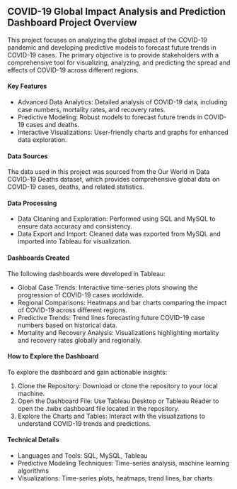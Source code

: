 ## COVID-19 Global Impact Analysis and Prediction Dashboard Project Overview
This project focuses on analyzing the global impact of the COVID-19 pandemic and developing predictive models to forecast future trends in COVID-19 cases. The primary objective is to provide stakeholders with a comprehensive tool for visualizing, analyzing, and predicting the spread and effects of COVID-19 across different regions.

#### Key Features
- Advanced Data Analytics: Detailed analysis of COVID-19 data, including case numbers, mortality rates, and recovery rates.
- Predictive Modeling: Robust models to forecast future trends in COVID-19 cases and deaths.
- Interactive Visualizations: User-friendly charts and graphs for enhanced data exploration.

#### Data Sources
The data used in this project was sourced from the Our World in Data COVID-19 Deaths dataset, which provides comprehensive global data on COVID-19 cases, deaths, and related statistics.

#### Data Processing
- Data Cleaning and Exploration: Performed using SQL and MySQL to ensure data accuracy and consistency.
- Data Export and Import: Cleaned data was exported from MySQL and imported into Tableau for visualization.

#### Dashboards Created
The following dashboards were developed in Tableau:

- Global Case Trends: Interactive time-series plots showing the progression of COVID-19 cases worldwide.
- Regional Comparisons: Heatmaps and bar charts comparing the impact of COVID-19 across different regions.
- Predictive Trends: Trend lines forecasting future COVID-19 case numbers based on historical data.
- Mortality and Recovery Analysis: Visualizations highlighting mortality and recovery rates globally and regionally.

#### How to Explore the Dashboard
To explore the dashboard and gain actionable insights:

  1. Clone the Repository: Download or clone the repository to your local machine.
  2. Open the Dashboard File: Use Tableau Desktop or Tableau Reader to open the .twbx dashboard file located in the repository.
  3. Explore the Charts and Tables: Interact with the visualizations to understand COVID-19 trends and predictions.

#### Technical Details
- Languages and Tools: SQL, MySQL, Tableau
- Predictive Modeling Techniques: Time-series analysis, machine learning algorithms
- Visualizations: Time-series plots, heatmaps, trend lines, bar charts


